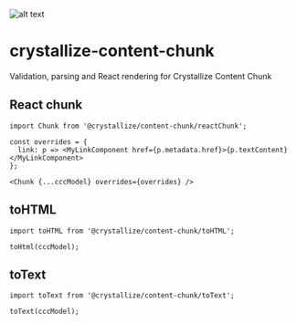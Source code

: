 ![alt text](https://raw.githubusercontent.com/snowballdigital/crystallize-content-chunk/HEAD/media/logo.png 'Pie with slice')

# crystallize-content-chunk

Validation, parsing and React rendering for Crystallize Content Chunk

## React chunk

```
import Chunk from '@crystallize/content-chunk/reactChunk';

const overrides = {
  link: p => <MyLinkComponent href={p.metadata.href}>{p.textContent}</MyLinkComponent>
};

<Chunk {...cccModel} overrides={overrides} />
```

## toHTML

```
import toHTML from '@crystallize/content-chunk/toHTML';

toHtml(cccModel);
```

## toText

```
import toText from '@crystallize/content-chunk/toText';

toText(cccModel);
```
